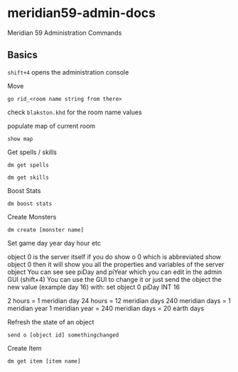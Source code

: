 # meridian59-admin-docs
Meridian 59 Administration Commands

## Basics
`shift+4` opens the administration console

Move
```
go rid_<room name string from there>
```
check `blakston.khd` for the room name values

populate map of current room
```
show map
```

Get spells / skills
```
dm get spells
```

```
dm get skills
```

Boost Stats
```
dm boost stats
```

Create Monsters
```
dm create [monster name]
```

Set game day year day hour etc

object 0 is the server itself
if you do show o 0 which is abbreviated show object 0 then it will show you all the properties and variables of the server object
You can see see piDay and piYear which you can edit in the admin GUI (shift+4) 
You can use the GUI to change it or just send the object the new value (example day 16) with:
set object 0 piDay INT 16

2 hours = 1 meridian day
24 hours = 12 meridian days
240 meridian days = 1 meridian year
1 meridian year = 240 meridian days = 20 earth days

Refresh the state of an object
```
send o [object id] somethingchanged
```

Create Item
```
dm get item [item name]
```
